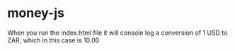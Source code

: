 money-js
========

When you run the index.html file it will console log a conversion of 1 USD to ZAR, which in this case is 10.00
